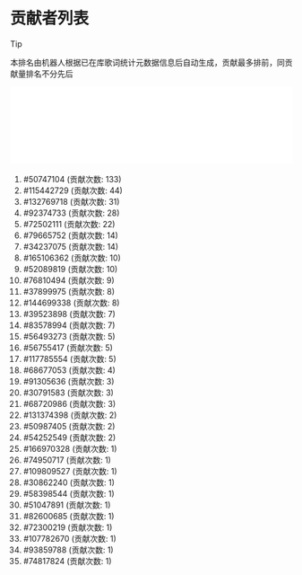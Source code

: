 # 贡献者列表

> [!TIP]
> 本排名由机器人根据已在库歌词统计元数据信息后自动生成，贡献最多排前，同贡献量排名不分先后

![贡献者头像画廊](./CONTRIBUTORS.svg)

1. #50747104 (贡献次数: 133)
2. #115442729 (贡献次数: 44)
3. #132769718 (贡献次数: 31)
4. #92374733 (贡献次数: 28)
5. #72502111 (贡献次数: 22)
6. #79665752 (贡献次数: 14)
7. #34237075 (贡献次数: 14)
8. #165106362 (贡献次数: 10)
9. #52089819 (贡献次数: 10)
10. #76810494 (贡献次数: 9)
11. #37899975 (贡献次数: 8)
12. #144699338 (贡献次数: 8)
13. #39523898 (贡献次数: 7)
14. #83578994 (贡献次数: 7)
15. #56493273 (贡献次数: 5)
16. #56755417 (贡献次数: 5)
17. #117785554 (贡献次数: 5)
18. #68677053 (贡献次数: 4)
19. #91305636 (贡献次数: 3)
20. #30791583 (贡献次数: 3)
21. #68720986 (贡献次数: 3)
22. #131374398 (贡献次数: 2)
23. #50987405 (贡献次数: 2)
24. #54252549 (贡献次数: 2)
25. #166970328 (贡献次数: 1)
26. #74950717 (贡献次数: 1)
27. #109809527 (贡献次数: 1)
28. #30862240 (贡献次数: 1)
29. #58398544 (贡献次数: 1)
30. #51047891 (贡献次数: 1)
31. #82600685 (贡献次数: 1)
32. #72300219 (贡献次数: 1)
33. #107782670 (贡献次数: 1)
34. #93859788 (贡献次数: 1)
35. #74817824 (贡献次数: 1)
